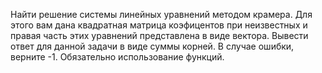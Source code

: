 Найти решение системы линейных уравнений методом крамера. Для этого вам дана квадратная матрица коэфицентов при неизвестных и правая часть этих уравнений представлена в виде вектора.
Вывести ответ для данной задачи в виде суммы корней.
В случае ошибки, верните -1.
Обязательно использование функций.




